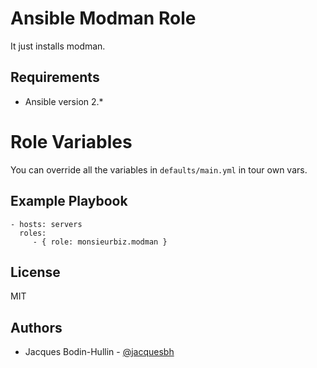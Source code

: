 # Ansible Modman Role

It just installs modman.

## Requirements

* Ansible version 2.*

# Role Variables

You can override all the variables in `defaults/main.yml` in tour own vars.

## Example Playbook

    - hosts: servers
      roles:
         - { role: monsieurbiz.modman }

## License

MIT

## Authors

* Jacques Bodin-Hullin - [@jacquesbh](https://twitter.com/jacquesbh)

